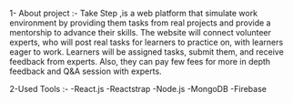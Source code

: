 1- About project :-
Take Step ,is a web platform that simulate work environment by providing them tasks from real projects and provide a mentorship to advance their skills.
The website will connect volunteer experts, who will post real tasks for learners to practice on, with learners eager to work.
Learners will be assigned tasks, submit them, and receive feedback from experts.
Also, they can pay few fees for more in depth feedback and Q&A session with experts.

2-Used Tools :-
  -React.js 
  -Reactstrap
  -Node.js
  -MongoDB
  -Firebase



